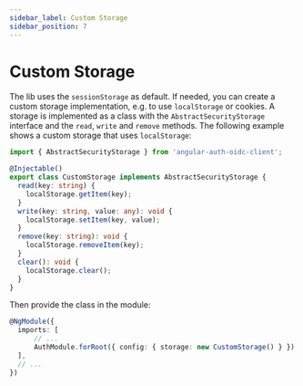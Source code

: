 ```yaml
---
sidebar_label: Custom Storage
sidebar_position: 7
---
```


# Custom Storage

The lib uses the `sessionStorage` as default. If needed, you can create a custom storage implementation, e.g. to use `localStorage` or cookies.
A storage is implemented as a class with the `AbstractSecurityStorage` interface and the `read`, `write` and `remove` methods.
The following example shows a custom storage that uses `localStorage`:

```ts
import { AbstractSecurityStorage } from 'angular-auth-oidc-client';

@Injectable()
export class CustomStorage implements AbstractSecurityStorage {
  read(key: string) {
    localStorage.getItem(key);
  }
  write(key: string, value: any): void {
    localStorage.setItem(key, value);
  }
  remove(key: string): void {
    localStorage.removeItem(key);
  }
  clear(): void {
    localStorage.clear();
  }
}
```

Then provide the class in the module:

```ts
@NgModule({
  imports: [
      // ...
      AuthModule.forRoot({ config: { storage: new CustomStorage() } })
  ],
  // ...
})
```
